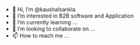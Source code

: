 - 👋 Hi, I’m @kaushalsankla
- 👀 I’m interested in B2B software and Application 
- 🌱 I’m currently learning ...
- 💞️ I’m looking to collaborate on ...
- 📫 How to reach me ...

<!---
kaushalsankla/kaushalsankla is a ✨ special ✨ repository because its `README.md` (this file) appears on your GitHub profile.
You can click the Preview link to take a look at your changes.
--->
